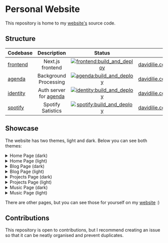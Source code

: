# Personal Website

This repository is home to my [website's](https://davidilie.com) source code.

## Structure

| Codebase             |           Description            |                                                                                             Status                                                                                             | URL                                                              |
| :------------------- | :------------------------------: | :--------------------------------------------------------------------------------------------------------------------------------------------------------------------------------------------: | ---------------------------------------------------------------- |
| [frontend](frontend) |         Next.js frontend         | [![frontend:build_and_deploy](https://github.com/DavidIlie/davidilie.com/actions/workflows/frontend.yml/badge.svg)](https://github.com/DavidIlie/davidilie.com/actions/workflows/frontend.yml) | [davidilie.com](https://davidilie.com)                           |
| [agenda](agenda)     |      Background Processing       |    [![agenda:build_and_deploy](https://github.com/DavidIlie/davidilie.com/actions/workflows/agenda.yml/badge.svg)](https://github.com/DavidIlie/davidilie.com/actions/workflows/agenda.yml)    | [davidilie.com/api/agenda](https://davidilie.com/api/agenda)     |
| [identity](identity) | Auth server for [agenda](agenda) | [![identity:build_and_deploy](https://github.com/DavidIlie/davidilie.com/actions/workflows/identity.yml/badge.svg)](https://github.com/DavidIlie/davidilie.com/actions/workflows/identity.yml) | [davidilie.com/api/identity](https://davidilie.com/api/identity) |
| [spotify](spotify)   |        Spotify Satistics         |  [![spotify:build_and_deploy](https://github.com/DavidIlie/davidilie.com/actions/workflows/spotify.yml/badge.svg)](https://github.com/DavidIlie/davidilie.com/actions/workflows/spotify.yml)   | [davidilie.com/api/spotify](https://davidilie.com/api/spotify)   |

## Showcase

The website has two themes, light and dark. Below you can see both themes:

<details>
  <summary>Home Page (dark)</summary>

![Home Page](https://user-images.githubusercontent.com/47594764/129357406-8d8ba3f0-9fbc-448b-a508-f9195ce3986c.png)

</details>

<details>
  <summary>Home Page (light)</summary>
  
![Home Page](https://user-images.githubusercontent.com/47594764/129358382-dd672ec4-6b98-4e40-885e-0972c63b1453.png)

</details>

<details>
  <summary>Blog Page (dark)</summary>
  
![Blog Page](https://user-images.githubusercontent.com/47594764/129358175-5f134fce-a769-4894-800f-1ba2b0eec4e6.png)

</details>

<details>
  <summary>Blog Page (light)</summary>
  
![Blog Page](https://user-images.githubusercontent.com/47594764/129358349-3c747243-acb3-4949-a664-47b02d63856b.png)

</details>

<details>
  <summary>Projects Page (dark)</summary>
  
![Projects Page](https://user-images.githubusercontent.com/47594764/129357806-a0545864-f916-4978-8397-6806961dfd53.png)

</details>

<details>
  <summary>Projects Page (light)</summary>
  
![Projects Page](https://user-images.githubusercontent.com/47594764/129358296-96b82943-3177-4637-97af-68852ad78035.png)

</details>

<details>
  <summary>Music Page (dark)</summary>
  
![Music Page](https://user-images.githubusercontent.com/47594764/129358226-a3e3ca08-e42a-48c0-9386-93a2b1579725.png)

</details>

<details>
  <summary>Music Page (light)</summary>
  
![Music Page](https://user-images.githubusercontent.com/47594764/129358100-a6a8d521-c546-4044-810c-cd493e3bc8cb.png)

</details>

There are other pages, but you can see those for yourself on my [website](https://davidilie.com) :)

## Contributions

This repository is open to contributions, but I recommend creating an issue so that it can be neatly organised and prevent duplicates.

